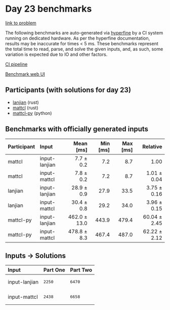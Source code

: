 # Day 23 benchmarks

[link to problem](https://adventofcode.com/2023/day/23)

The following benchmarks are auto-generated via
[hyperfine](https://github.com/sharkdp/hyperfine) by a CI system running on
dedicated hardware. As per the hyperfine documentation, results may be
inaccurate for times < 5 ms. These benchmarks represent the total time to read,
parse, and solve the given inputs, and, as such, some variation is expected due
to IO and other factors.

[CI pipeline](http://ci.papercode.net:8080/teams/main/pipelines/aoc2023)

[Benchmark web UI](https://aoc.ancalagon.black)


## Participants (with solutions for day 23)

- [lanjian](https://github.com/lanjian/aoc-2023) (rust)
- [mattcl](https://github.com/mattcl/aoc2023) (rust)
- [mattcl-py](https://github.com/mattcl/aoc2023-py) (python)


## Benchmarks with officially generated inputs

| Participant | Input | Mean [ms] | Min [ms] | Max [ms] | Relative |
|:---|:---|---:|---:|---:|---:|
| mattcl | input-lanjian | 7.7 ± 0.2 | 7.2 | 8.7 | 1.00 |
| mattcl | input-mattcl | 7.8 ± 0.2 | 7.2 | 8.7 | 1.01 ± 0.04 |
| lanjian | input-lanjian | 28.9 ± 0.9 | 27.9 | 33.5 | 3.75 ± 0.16 |
| lanjian | input-mattcl | 30.4 ± 0.8 | 29.2 | 34.0 | 3.96 ± 0.15 |
| mattcl-py | input-lanjian | 462.0 ± 13.0 | 443.9 | 479.4 | 60.04 ± 2.45 |
| mattcl-py | input-mattcl | 478.8 ± 8.3 | 467.4 | 487.0 | 62.22 ± 2.12 |


## Inputs -> Solutions

| Input | Part One | Part Two |
|:---|:---|:---|
|input-lanjian|<pre>2250</pre>|<pre>6470</pre>|
|input-mattcl|<pre>2438</pre>|<pre>6658</pre>|